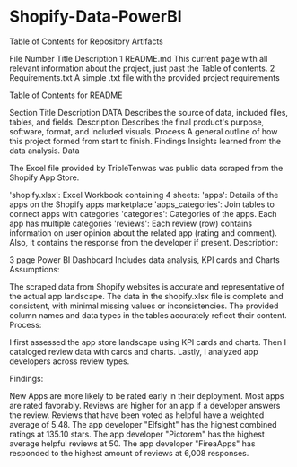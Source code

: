 # Shopify-Data-PowerBI
Table of Contents for Repository Artifacts

File Number	Title	Description
1	README.md	This current page with all relevant information about the project, just past the Table of contents.
2	Requirements.txt	A simple .txt file with the provided project requirements 


Table of Contents for README

Section Title	Description
DATA	Describes the source of data, included files, tables, and fields.
Description	Describes the final product's purpose, software, format, and included visuals.
Process	A general outline of how this project formed from start to finish.
Findings	Insights learned from the data analysis.
Data

The Excel file provided by TripleTenwas was public data scraped from the Shopify App Store.

'shopify.xlsx': Excel Workbook containing 4 sheets:
'apps': Details of the apps on the Shopify apps marketplace
'apps_categories': Join tables to connect apps with categories
'categories': Categories of the apps. Each app has multiple categories
'reviews': Each review (row) contains information on user opinion about the related app (rating and comment). Also, it contains the response from the developer if present.
Description:

3 page Power BI Dashboard
Includes data analysis, KPI cards and Charts
Assumptions:

The scraped data from Shopify websites is accurate and representative of the actual app landscape.
The data in the shopify.xlsx file is complete and consistent, with minimal missing values or inconsistencies.
The provided column names and data types in the tables accurately reflect their content.
Process:

I first assessed the app store landscape using KPI cards and charts. Then I cataloged review data with cards and charts. Lastly, I analyzed app developers across review types.

Findings:

New Apps are more likely to be rated early in their deployment.
Most apps are rated favorably.
Reviews are higher for an app if a developer answers the review.
Reviews that have been voted as helpful have a weighted average of 5.48.
The app developer "Elfsight" has the highest combined ratings at 135.10 stars.
The app developer "Pictorem" has the highest average helpful reviews at 50.
The app developer "FireaApps" has responded to the highest amount of reviews at 6,008 responses.
